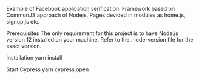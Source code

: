 Example of Facebook application verification. Framework based on CommonJS approach of Nodejs.
Pages devided in modules as home.js, signup.js etc.

Prerequisites
The only requirement for this project is to have Node.js version 12 installed on your machine. Refer to the .node-version file for the exact version.


Installation
yarn install

Start Cypress
yarn cypress:open